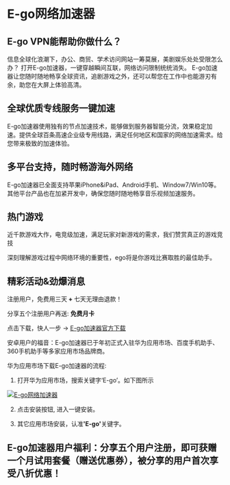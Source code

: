 <h1>E-go网络加速器</h1>



<h2>E-go VPN能帮助你做什么？</h2>

信息全球化浪潮下，办公、商贸、学术访问网站一筹莫展，美剧娱乐处处受限怎么办？
打开E-go加速器，一键穿越瞬间互联，网络访问限制统统消失。
E-go加速器让您随时随地畅享全球资讯，追剧游戏之外，还可以帮您在工作中也能游刃有余，助您在大屏上体验高清。






<h2>全球优质专线服务一键加速</h2>

E-go加速器使用独有的节点加速技术，能够做到服务器智能分流，效果稳定加速。提供全球百条高速企业级专用线路，满足任何地区和国家的网络加速需求。给您带来极致的加速体验。






<h2>多平台支持，随时畅游海外网络</h2>

E-go加速器已全面支持苹果iPhone&iPad、Android手机、Window7/Win10等。其他平台产品也在加紧开发中，确保您随时随地畅享音乐视频加速服务。





<h2>热门游戏</h2>

近千款游戏大作，电竞级加速，满足玩家对新游戏的需求，我们赞赏真正的游戏竞技

深刻理解游戏过程中网络环境的重要性，ego将是你游戏比赛取胜的最佳助手。







<h2>精彩活动&劲爆消息</h2>


注册用户，免费用三天<strong> + </strong>七天无理由退款！

分享五个注册用户再送: <strong>免费月卡</strong>






点击下载，快人一步 -> <a href="http://moredless.com/" target="_blank">E-go加速器官方下载</a>




安卓用户的福音：E-go加速器已于年初正式入驻华为应用市场、百度手机助手、360手机助手等多家应用市场品牌商。






华为应用市场下载E-go加速器的流程:

1. 打开华为应用市场，搜索关键字‘E-go’。如下图所示
<p><a target="_blank" rel="noopener noreferrer" href="https://user-images.githubusercontent.com/29272821/109922705-c2640300-7cf8-11eb-8ed6-5e6f7476c90f.png"><img src="https://user-images.githubusercontent.com/29272821/109922705-c2640300-7cf8-11eb-8ed6-5e6f7476c90f.png" alt="E-go网络加速器" title="E-go网络加速器下载" style="max-width:100%;"></a></p>


2. 点击安装按钮, 进入一键安装。

3. 其它应用市场安装，认准<strong>'E-go'</strong>关键字。



<h2>E-go加速器用户福利：分享五个用户注册，即可获赠一个月试用套餐（赠送优惠券），被分享的用户首次享受八折优惠！</h2>










